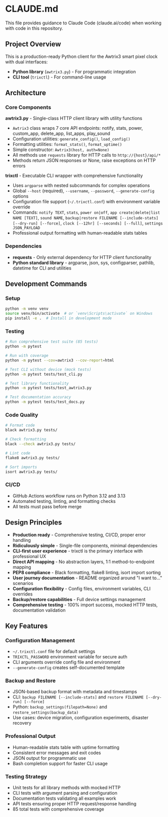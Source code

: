 # CLAUDE.md

This file provides guidance to Claude Code (claude.ai/code) when working with code in this repository.

## Project Overview

This is a production-ready Python client for the Awtrix3 smart pixel clock with dual interfaces:
- **Python library** (`awtrix3.py`) - For programmatic integration
- **CLI tool** (`trixctl`) - For command-line usage

## Architecture

### Core Components

**awtrix3.py** - Single-class HTTP client library with utility functions
- `Awtrix3` class wraps 7 core API endpoints: notify, stats, power, custom_app, delete_app, list_apps, play_sound
- Configuration utilities: `generate_config()`, `load_config()`
- Formatting utilities: `format_stats()`, `format_uptime()`
- Simple constructor: `Awtrix3(host, auth=None)`
- All methods use `requests` library for HTTP calls to `http://{host}/api/*`
- Methods return JSON responses or None, raise exceptions on HTTP errors

**trixctl** - Executable CLI wrapper with comprehensive functionality
- Uses `argparse` with nested subcommands for complex operations
- Global `--host` (required), `--username`, `--password`, `--generate-config` options
- Configuration file support (`~/.trixctl.conf`) with environment variable override
- Commands: `notify TEXT`, `stats`, `power on|off`, `app create|delete|list NAME [TEXT]`, `sound NAME`, `backup|restore FILENAME [--include-stats] [--dry-run] [--force]`, `clock [--12hr] [--seconds] [--full]`, `settings JSON_PAYLOAD`
- Professional output formatting with human-readable stats tables

### Dependencies
- **requests** - Only external dependency for HTTP client functionality
- **Python standard library** - argparse, json, sys, configparser, pathlib, datetime for CLI and utilities

## Development Commands

### Setup
```bash
python -m venv venv
source venv/bin/activate  # or `venv\Scripts\activate` on Windows
pip install -e .  # Install in development mode
```

### Testing
```bash
# Run comprehensive test suite (85 tests)
python -m pytest

# Run with coverage
python -m pytest --cov=awtrix3 --cov-report=html

# Test CLI without device (mock tests)
python -m pytest tests/test_cli.py

# Test library functionality
python -m pytest tests/test_awtrix3.py

# Test documentation accuracy
python -m pytest tests/test_docs.py
```

### Code Quality
```bash
# Format code
black awtrix3.py tests/

# Check formatting
black --check awtrix3.py tests/

# Lint code
flake8 awtrix3.py tests/

# Sort imports
isort awtrix3.py tests/
```

### CI/CD
- GitHub Actions workflow runs on Python 3.12 and 3.13
- Automated testing, linting, and formatting checks
- All tests must pass before merge

## Design Principles

- **Production ready** - Comprehensive testing, CI/CD, proper error handling
- **Ridiculously simple** - Single-file components, minimal dependencies
- **CLI-first user experience** - trixctl is the primary interface with professional UX
- **Direct API mapping** - No abstraction layers, 1:1 method-to-endpoint mapping
- **PEP8 compliance** - Black formatting, flake8 linting, isort import sorting
- **User journey documentation** - README organized around "I want to..." scenarios
- **Configuration flexibility** - Config files, environment variables, CLI overrides
- **Backup/restore capabilities** - Full device settings management
- **Comprehensive testing** - 100% import success, mocked HTTP tests, documentation validation

## Key Features

### Configuration Management
- `~/.trixctl.conf` file for default settings
- `TRIXCTL_PASSWORD` environment variable for secure auth
- CLI arguments override config file and environment
- `--generate-config` creates self-documented template

### Backup and Restore
- JSON-based backup format with metadata and timestamps
- CLI: `backup FILENAME [--include-stats]` and `restore FILENAME [--dry-run] [--force]`
- Python: `backup_settings(filepath=None)` and `restore_settings(backup_data)`
- Use cases: device migration, configuration experiments, disaster recovery

### Professional Output
- Human-readable stats table with uptime formatting
- Consistent error messages and exit codes
- JSON output for programmatic use
- Bash completion support for faster CLI usage

### Testing Strategy
- Unit tests for all library methods with mocked HTTP
- CLI tests with argument parsing and configuration
- Documentation tests validating all examples work
- API tests ensuring proper HTTP request/response handling
- 85 total tests with comprehensive coverage
